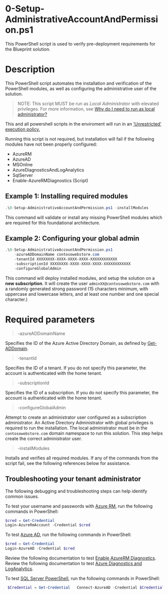 # 0-Setup-AdministrativeAccountAndPermission.ps1

This PowerShell script is used to verify pre-deployment requirements for the Blueprint solution.
 
# Description 
 This PowerShell script automates the installation and verification of the PowerShell modules, as well as configuring the administrative user of the solution. 
 > NOTE: This script MUST be run as *Local Administrator* with elevated privileges. For more information, see [Why do I need to run as local administrator?](https://social.technet.microsoft.com/Forums/scriptcenter/en-US/41a4ba3d-93fd-485b-be22-c877afff1bd8/how-to-run-a-powershell-script-in-admin-account?forum=ITCG)  
 
This and all powershell scripts in the enviroment will run in an ['Unrestricted' execution policy.](https://technet.microsoft.com/en-us/library/ee176961.aspx?f=255&MSPPError=-2147217396)

 Running this script is not required, but installation will fail if the following modules have not been properly configured:
- AzureRM
- AzureAD
- MSOnline
- AzureDiagnosticsAndLogAnalytics
- SqlServer
- Enable-AzureRMDiagnostics (Script)

## Example 1: Installing required modules

```powershell
.\0-Setup-AdministrativeAccountAndPermission.ps1 -installModules
```
This command will validate or install any missing PowerShell modules which are required for this foundational architecture.

## Example 2: Configuring your global admin

```powershell
.\0-Setup-AdministrativeAccountAndPermission.ps1 
    -azureADDomainName contosowebstore.com
    -tenantId XXXXXXXX-XXXX-XXXX-XXXX-XXXXXXXXXXXX
    -subscriptionId XXXXXXXX-XXXX-XXXX-XXXX-XXXXXXXXXXXX
    -configureGlobalAdmin 
 ```

 This command will deploy installed modules, and setup the solution on a **new subscription**. It will create the user `adminXX@contosowebstore.com` with a randomly generated strong password (15 characters minimum, with uppercase and lowercase letters, and at least one number and one special character.) 
 
# Required parameters

> -azureADDomainName <String>

Specifies the ID of the Azure Active Directory Domain, as defined by [Get-ADDomain](https://technet.microsoft.com/en-us/library/ee617224.aspx).

> -tenantId <String>

Specifies the ID of a tenant. If you do not specify this parameter, the account is authenticated with the home tenant.

> -subscriptionId <String>

Specifies the ID of a subscription. If you do not specify this parameter, the account is authenticated with the home tenant.

> -configureGlobalAdmin

Attempt to create an administrator user configured as a subscription administrator. An Active Directory Administrator with global privileges is required to run the installation. The local administrator must be in the `contosowebstore.com` domain namespace to run this solution. This step helps create the correct administrator user.

> -installModules

Installs and verifies all required modules. If any of the commands from the script fail, see the following references below for assistance.

## Troubleshooting your tenant administrator

The following debugging and troubleshooting steps can help identify common issues.

To test your username and passwords with [Azure RM](https://docs.microsoft.com/en-us/powershell/azureps-cmdlets-docs/), run the following commands in PowerShell:
```powershell
$cred = Get-Credential  
Login-AzureRmAccount -Credential $cred
```

To test [Azure AD](https://technet.microsoft.com/en-us/library/dn975125.aspx), run the following commands in PowerShell:  
```powershell
$cred = Get-Credential  
Login-AzureAD -Credential $cred
```

Review the following documentation to test [Enable AzureRM Diagnostics](https://www.powershellgallery.com/packages/Enable-AzureRMDiagnostics/1.3/DisplayScript).                   
Review the following documentation to test [Azure Diagnostics and LogAnalytics](https://www.powershellgallery.com/packages/AzureDiagnosticsAndLogAnalytics/0.1).                  

To test [SQL Server PowerShell](https://msdn.microsoft.com/en-us/library/hh231683.aspx?f=255&MSPPError=-2147217396#Installing#SQL#Server#PowerShell#Support), run the following commands in PowerShell:
```powershell
 $Credential = Get-Credential   Connect-AzureAD -Credential $Credential   Get-Module -ListAvailable -Name Sqlps;
```
